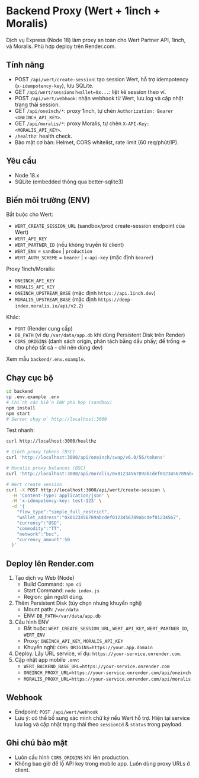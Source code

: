 # Backend Proxy (Wert + 1inch + Moralis)

Dịch vụ Express (Node 18) làm proxy an toàn cho Wert Partner API, 1inch, và Moralis. Phù hợp deploy trên Render.com.

## Tính năng
- POST `/api/wert/create-session`: tạo session Wert, hỗ trợ idempotency (`x-idempotency-key`), lưu SQLite.
- GET `/api/wert/sessions?wallet=0x...`: liệt kê session theo ví.
- POST `/api/wert/webhook`: nhận webhook từ Wert, lưu log và cập nhật trạng thái session.
- GET `/api/oneinch/*`: proxy 1inch, tự chèn `Authorization: Bearer <ONEINCH_API_KEY>`.
- GET `/api/moralis/*`: proxy Moralis, tự chèn `X-API-Key: <MORALIS_API_KEY>`.
- `/healthz`: health check.
- Bảo mật cơ bản: Helmet, CORS whitelist, rate limit (60 req/phút/IP).

## Yêu cầu
- Node 18.x
- SQLite (embedded thông qua better-sqlite3)

## Biến môi trường (ENV)
Bắt buộc cho Wert:
- `WERT_CREATE_SESSION_URL` (sandbox/prod create-session endpoint của Wert)
- `WERT_API_KEY`
- `WERT_PARTNER_ID` (nếu không truyền từ client)
- `WERT_ENV` = `sandbox` | `production`
- `WERT_AUTH_SCHEME` = `bearer` | `x-api-key` (mặc định `bearer`)

Proxy 1inch/Moralis:
- `ONEINCH_API_KEY`
- `MORALIS_API_KEY`
- `ONEINCH_UPSTREAM_BASE` (mặc định `https://api.1inch.dev`)
- `MORALIS_UPSTREAM_BASE` (mặc định `https://deep-index.moralis.io/api/v2.2`)

Khác:
- `PORT` (Render cung cấp)
- `DB_PATH` (ví dụ `/var/data/app.db` khi dùng Persistent Disk trên Render)
- `CORS_ORIGINS` (danh sách origin, phân tách bằng dấu phẩy; để trống => cho phép tất cả - chỉ nên dùng dev)

Xem mẫu `backend/.env.example`.

## Chạy cục bộ
```bash
cd backend
cp .env.example .env
# Chỉnh các biến ENV phù hợp (sandbox)
npm install
npm start
# Server chạy ở http://localhost:3000
```

Test nhanh:
```bash
curl http://localhost:3000/healthz

# 1inch proxy tokens (BSC)
curl 'http://localhost:3000/api/oneinch/swap/v6.0/56/tokens'

# Moralis proxy balances (BSC)
curl 'http://localhost:3000/api/moralis/0x0123456789abcdef0123456789abcdef01234567/erc20?chain=bsc&limit=5'

# Wert create session
curl -X POST http://localhost:3000/api/wert/create-session \
  -H 'Content-Type: application/json' \
  -H 'x-idempotency-key: test-123' \
  -d '{
    "flow_type":"simple_full_restrict",
    "wallet_address":"0x0123456789abcdef0123456789abcdef01234567",
    "currency":"USD",
    "commodity":"TT",
    "network":"bsc",
    "currency_amount":50
  }'
```

## Deploy lên Render.com
1. Tạo dịch vụ Web (Node)
   - Build Command: `npm ci`
   - Start Command: `node index.js`
   - Region: gần người dùng.
2. Thêm Persistent Disk (tùy chọn nhưng khuyến nghị)
   - Mount path: `/var/data`
   - ENV: `DB_PATH=/var/data/app.db`
3. Cấu hình ENV
   - Bắt buộc: `WERT_CREATE_SESSION_URL`, `WERT_API_KEY`, `WERT_PARTNER_ID`, `WERT_ENV`
   - Proxy: `ONEINCH_API_KEY`, `MORALIS_API_KEY`
   - Khuyến nghị: `CORS_ORIGINS=https://your.app.domain`
4. Deploy. Lấy URL service, ví dụ: `https://your-service.onrender.com`.
5. Cập nhật app mobile `.env`:
   - `WERT_BACKEND_BASE_URL=https://your-service.onrender.com`
   - `ONEINCH_PROXY_URL=https://your-service.onrender.com/api/oneinch`
   - `MORALIS_PROXY_URL=https://your-service.onrender.com/api/moralis`

## Webhook
- Endpoint: `POST /api/wert/webhook`
- Lưu ý: có thể bổ sung xác minh chữ ký nếu Wert hỗ trợ. Hiện tại service lưu log và cập nhật trạng thái theo `sessionId` & `status` trong payload.

## Ghi chú bảo mật
- Luôn cấu hình `CORS_ORIGINS` khi lên production.
- Không bao giờ để lộ API key trong mobile app. Luôn dùng proxy URLs ở client.
